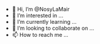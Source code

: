 - 👋 Hi, I’m @NosyLaMair
- 👀 I’m interested in ...
- 🌱 I’m currently learning ...
- 💞️ I’m looking to collaborate on ...
- 📫 How to reach me ...

<!---
NosyLaMair/NosyLaMair is a ✨ special ✨ repository because its `README.md` (this file) appears on your GitHub profile.
You can click the Preview link to take a look at your changes.
--->
